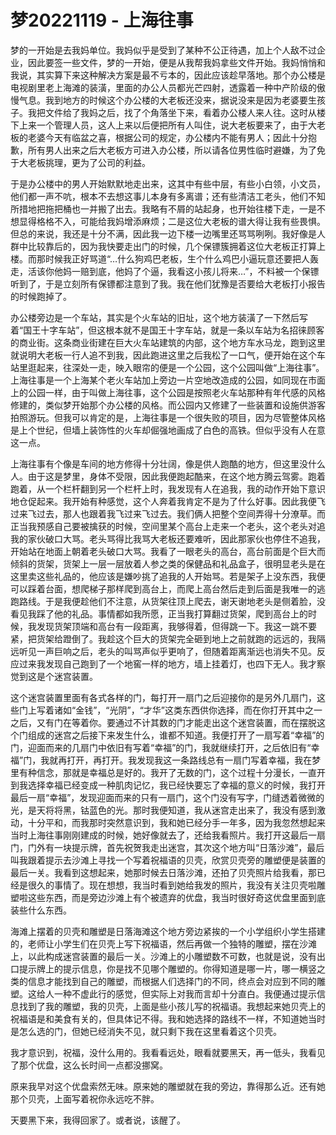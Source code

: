 # 梦20221119 - 上海往事

梦的一开始是去我妈单位。我妈似乎是受到了某种不公正待遇，加上个人敌不过企业，因此要签一些文件，梦的一开始，便是从我帮我妈拿些文件开始。我妈悄悄和我说，其实算下来这种解决方案是最不亏本的，因此应该趁早落地。那个办公楼是电视剧里老上海滩的装潢，里面的办公人员都光芒四射，透露着一种中产阶级的傲慢气息。我到地方的时候这个办公楼的大老板还没来，据说没来是因为老婆要生孩子。我把文件给了我妈之后，找了个角落坐下来，看着办公楼人来人往。这时从楼下上来一个管理人员，这人上来以后便把所有人叫住，说大老板要来了，由于大老板的老婆今天有临盆之喜，根据公司的规定，办公楼内不能有男人；因此十分抱歉，所有男人出来之后大老板方可进入办公楼，所以请各位男性临时避嫌，为了免于大老板挑理，更为了公司的利益。

于是办公楼中的男人开始默默地走出来，这其中有些中层，有些小白领，小文员，他们都一声不吭，根本不去想这事儿本身有多离谱；还有些清洁工老头，他们不知所措地把拖把桶也一并搬了出去。我略有不屑的站起身，也开始往楼下走，一是不想显得格格不入，可能给我妈增添麻烦；二是这位大老板的谱大得让我有些畏惧。但总的来说，我还是十分不满，因此我一边下楼一边嘴里还骂骂咧咧。我好像是人群中比较靠后的，因为我快要走出门的时候，几个保镖簇拥着这位大老板正打算上楼。而那时候我正好骂道“…什么狗鸡巴老板，生个什么鸡巴小逼玩意还要把人轰走，活该你他妈一赔到底，他妈了个逼，我看这小孩儿将来…”，不料被一个保镖听到了，于是立刻所有保镖都注意到了我。我在他们犹豫是否要给大老板打小报告的时候跑掉了。

办公楼旁边是一个车站，其实是个火车站的旧址，这个地方装潢了一下然后写着“国王十字车站”，但这根本就不是国王十字车站，就是一条以车站为名招徕顾客的商业街。这条商业街建在巨大火车站建筑的内部，这个地方车水马龙，跑到这里就说明大老板一行人追不到我，因此跑进这里之后我松了一口气，便开始在这个车站里逛起来，往深处一走，映入眼帘的便是一个公园，这个公园叫做“上海往事”。上海往事是一个上海某个老火车站加上旁边一片空地改造成的公园，如同现在市面上的公园一样，由于叫做上海往事，这个公园是按照老火车站那种有年代感的风格修建的，类似梦开始那个办公楼的风格。而公园内又修建了一些装置和设施供游客拍照游玩。但我可以肯定的是，上海往事是一个很失败的项目，因为尽管整体风格是上个世纪，但墙上装饰性的火车却倔强地画成了白色的高铁。但似乎没有人在意这一点。

上海往事有个像是车间的地方修得十分壮阔，像是供人跑酷的地方，但这里没什么人。由于这是梦里，身体不受限，因此我便跑起酷来，在这个地方腾云驾雾。跑着跑着，从一个栏杆翻到另一个栏杆上时，我发现有人在追我，我的动作开始下意识地仓促起来。我开始有种感觉，这个人奔着我肯定不是为了什么好事。因此我便飞过来飞过去，那人也跟着我飞过来飞过去。我们俩人把整个空间弄得十分潦草。而正当我预感自己要被擒获的时候，空间里某个高台上走来一个老头，这个老头对追我的家伙破口大骂。老头骂得比我骂大老板还要难听，因此那家伙也停住不追我，开始站在地面上朝着老头破口大骂。我看了一眼老头的高台，高台前面是个巨大而倾斜的货架，货架上一层一层放着人参之类的保健品和礼品盒子，很明显老头是在这里卖这些礼品的，他应该是嫌吵挑了追我的人开始骂。若是架子上没东西，我便可以踩着台面，想爬梯子那样爬到高台上，而爬上高台然后走到后面是我唯一的逃跑路线。于是我便趁他们不注意，从货架往顶上爬去，谢天谢地老头是侧着脸，没看见我踩了他的礼品。事情都如我所愿，正当我打算翻过货架，爬到高台上的时候，我发现货架顶端和高台有一段距离，我够得着，但得跳一下。我这一跳不要紧，把货架给蹬倒了。我趁这个巨大的货架完全砸到地上之前就跑的远远的，我隔远听见一声巨响之后，老头的叫骂声似乎更响了，但随着距离渐远也消失不见。反应过来我发现自己跑到了一个地窖一样的地方，墙上挂着灯，也四下无人。我才察觉到这是个迷宫装置。

这个迷宫装置里面有各式各样的门，每打开一扇门之后迎接你的是另外几扇门，这些门上写着诸如“金钱”，“光阴”，“才华”这类东西供你选择，而在你打开其中之一之后，又有门在等着你。要通过不计其数的门才能走出这个迷宫装置，而在摆脱这个门组成的迷宫之后接下来发生什么，谁都不知道。我便打开了一扇写着“幸福”的门，迎面而来的几扇门中依旧有写着“幸福”的门，我就继续打开，之后依旧有“幸福”门，我就再打开，再打开。我发现我这一条路线总有一扇门写着幸福，我在梦里有种信念，那就是幸福总是好的。我开了无数的门，这个过程十分漫长，一直开到我选择幸福已经变成一种肌肉记忆，我已经快要忘了幸福的意义的时候，我打开最后一扇“幸福”，发现迎面而来的只有一扇门，这个门没有写字，门缝透着微微的光，是天将将黑，钴蓝色的光。那时我便知道，我从迷宫走出来了，我没有感到激动，十分平和，而我那时突然意识到，我和她已经分手一年多，因为我忽然想起来当时上海往事刚刚建成的时候，她好像就去了，还给我看照片。我打开这最后一扇门，门外有一块提示牌，首先祝贺我走出迷宫，其次这个地方叫“日落沙滩”，最后叫我跟着提示去沙滩上寻找一个写着祝福语的贝壳，欣赏贝壳旁的雕塑便是装置的最后一关。我看到这想起来，她那时候去日落沙滩，还拍了贝壳照片给我看，那已经是很久的事情了。现在想想，我当时看到她给我发的照片，我没有关注贝壳啦雕塑啦这些东西，而是旁边沙滩上有个被遗弃的优盘，我当时很好奇这优盘里面到底装些什么东西。

海滩上摆着的贝壳和雕塑是日落海滩这个地方旁边紧挨的一个小学组织小学生搭建的，老师让小学生们在贝壳上写下祝福语，然后再做一个独特的雕塑，摆在沙滩上，以此构成迷宫装置的最后一关。沙滩上的小雕塑数不可数，也就是说，没有出口提示牌上的提示信息，你是找不见哪个雕塑的。你得知道是哪一片，哪一横竖之类的信息才能找到自己的雕塑，而根据人们选择门的不同，终点会对应到不同的雕塑。这给人一种不虚此行的感觉，但实际上对我而言却十分直白。我便通过提示信息找到了我的雕塑，我的贝壳，上面是些小孩儿写的祝福语。我想起来她贝壳上的祝福语是和美食有关的，但具体记不得。我和她选择的路线不一样，不知道她当时是怎么选的门，但她已经消失不见，就只剩下我在这里看着这个贝壳。

我才意识到，祝福，没什么用的。我看看远处，眼看就要黑天，再一低头，我看见了那个优盘，这么长时间一点都没挪窝。

原来我早对这个优盘索然无味。原来她的雕塑就在我的旁边，靠得那么近。还有她那个贝壳，上面写着祝你永远吃不胖。

天要黑下来，我得回家了。或者说，该醒了。
